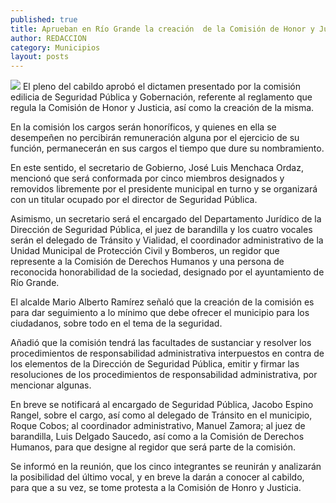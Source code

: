 ```yaml
---
published: true
title: Aprueban en Río Grande la creación  de la Comisión de Honor y Justicia
author: REDACCION
category: Municipios
layout: posts
---
```


![](http://i.imgur.com/OQfCQF9m.jpg)
El pleno del cabildo aprobó el dictamen presentado por la comisión edilicia de Seguridad Pública y Gobernación, referente al reglamento que regula la Comisión de Honor y Justicia, así como la creación de la misma.

En la comisión los cargos serán honoríficos, y quienes en ella se desempeñen no percibirán remuneración alguna por el ejercicio de su función, permanecerán en sus cargos el tiempo que dure su nombramiento.

En este sentido, el secretario de Gobierno, José Luis Menchaca Ordaz, mencionó que será conformada por cinco miembros designados y removidos libremente por el presidente municipal en turno y se organizará con un titular ocupado por el director de Seguridad Pública.

Asimismo, un secretario será el encargado del Departamento Jurídico de la Dirección de Seguridad Pública, el juez de barandilla y los cuatro vocales serán el delegado de Tránsito y Vialidad, el coordinador administrativo de la Unidad Municipal de Protección Civil y Bomberos, un regidor que represente a la Comisión de Derechos Humanos y una persona de reconocida honorabilidad de la sociedad, designado por el ayuntamiento de Río Grande.

El alcalde Mario Alberto Ramírez señaló que la creación de la comisión es para dar seguimiento a lo mínimo que debe ofrecer el municipio para los ciudadanos, sobre todo en el tema de la seguridad.

Añadió que la comisión tendrá las facultades de sustanciar y resolver los procedimientos de responsabilidad administrativa interpuestos en contra de los elementos de la Dirección de Seguridad Pública, emitir y firmar las resoluciones de los procedimientos de responsabilidad administrativa, por mencionar algunas.

En breve se notificará al encargado de Seguridad Pública, Jacobo Espino Rangel, sobre el cargo, así como al delegado de Tránsito en el municipio, Roque Cobos; al coordinador administrativo, Manuel Zamora; al juez de barandilla, Luis Delgado Saucedo, así como a la Comisión de Derechos Humanos, para que designe al regidor que será parte de la comisión.

Se informó en la reunión, que los cinco integrantes se reunirán y analizarán la posibilidad del último vocal, y en breve la darán a conocer al cabildo, para que a su vez, se tome protesta a la Comisión de Honro y Justicia.
